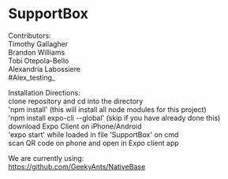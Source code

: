 # SupportBox  
  
Contributors:  
Timothy Gallagher  
Brandon Williams  
Tobi Otepola-Bello  
Alexandria Labossiere  
#Alex_testing_



Installation Directions:  
clone repository and cd into the directory  
'npm install' (this will install all node modules for this project)  
'npm install expo-cli --global' (skip if you have already done this)  
download Expo Client on iPhone/Android  
'expo start' while loaded in file 'SupportBox' on cmd   
scan QR code on phone and open in Expo client app  

We are currently using:  
https://github.com/GeekyAnts/NativeBase  
